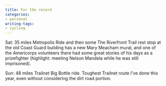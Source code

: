 ```yaml
---
title: For the record
categories:
- personal
writing-tags:
- cycling
---
```


Sat: 35 miles
Metropolis Ride and then some The Riverfront Trail rest stop at the old Coast Guard building has a new Mary Meacham mural, and one of the Americorps volunteers there had some great stories of his days as a prizefighter (highlight: meeting Nelson Mandela while he was still imprisoned).

Sun: 48 miles
Trailnet Big Bottle ride.  Toughest Trailnet route I've done this year, even without considering the dirt road portion.
